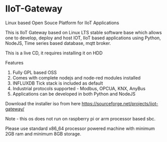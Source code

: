 # IIoT-Gateway
Linux based Open Souce Platform for IIoT Applications

This is IIoT Gateway based on Linux LTS stable software base which allows one to develop, deploy and host IOT, IIoT based applications using Python, NodeJS, Time series based database, mqtt broker.

This is a live CD, it requires installing it on HDD

Features

1. Fully GPL based OSS
2. Comes with complete nodejs and node-red modules installed
3. INFLUXDB Tick stack is included as default
4. Industrial protocols supported - Modbus, OPCUA, KNX, AnyBus
5. Applications can be developed in both Python and NodeJS


Download the installer iso from here https://sourceforge.net/projects/iiot-gateway/

Note - this os does not run on raspberry pi or arm processor based sbc. 

Please use standard x86_64 processor powered machine with minimum 2GB ram and minimum 8GB storage. 
